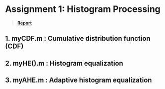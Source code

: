 # Assignment 1: Histogram Processing 
> **[Report](/Assignment1-HE/report_of_HE.pdf)**

## 1. myCDF.m : Cumulative distribution function (CDF)

## 2. myHE().m : Histogram equalization

## 3. myAHE.m : Adaptive histogram equalization